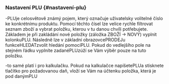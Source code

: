 ### Nastavení PLU {#nastavení-plu}

-PLUje celosvětově známý pojem, který označuje uživatelsky volitelné číslo ke konkrétnímu produktu. Pomocí těchto čísel lze velice rychle filtrovat seznam zboží a vybrat položku, kterou v tu danou chvíli potřebujete. Základem je při zakládání nové položky \(záložka ZBOŽÍ -&gt; NOVÝ\) vyplnit kolonkuPLU. Následně lze v základní obrazovcePRODEJu funkceHLEDATzvolit hledání pomocíPLU. Pokud do vedlejšího pole na stejném řádku vyplníte zadanéPLUzúží se Vám výběr pouze na tuto položku.

-to samé platí i pro kalkulačku. Pokud na kalkulačce napíšetePLUa stisknete tlačítko pro požadovanou daň, vloží se Vám na účtenku položka, která je pod danýmPLU

